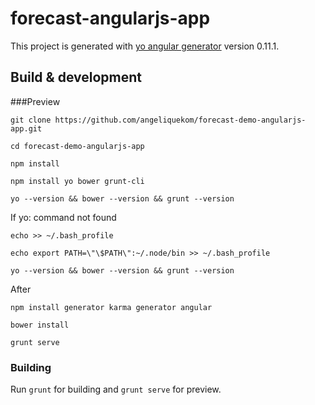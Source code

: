 # forecast-angularjs-app

This project is generated with [yo angular generator](https://github.com/yeoman/generator-angular)
version 0.11.1.

## Build & development

###Preview

`git clone https://github.com/angeliquekom/forecast-demo-angularjs-app.git`

`cd forecast-demo-angularjs-app`

`npm install`

`npm install yo bower grunt-cli`

`yo --version && bower --version && grunt --version`

If yo: command not found

`echo >> ~/.bash_profile`

`echo export PATH=\"\$PATH\":~/.node/bin >> ~/.bash_profile`

`yo --version && bower --version && grunt --version`

After

`npm install generator karma generator angular`

`bower install`

`grunt serve`

### Building
Run `grunt` for building and `grunt serve` for preview.